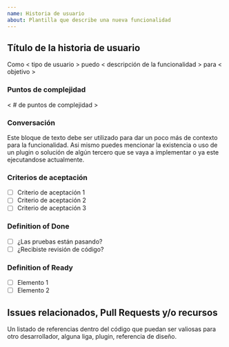 ```yaml
---
name: Historia de usuario
about: Plantilla que describe una nueva funcionalidad
---
```


## Título de la historia de usuario

Como < tipo de usuario > puedo < descripción de la funcionalidad > para < objetivo >

### Puntos de complejidad

< # de puntos de complejidad >

### Conversación

Este bloque de texto debe ser utilizado para dar un poco más de contexto para la funcionalidad. Asi mismo puedes
mencionar la existencia o uso de un plugin o solución de algún tercero que se vaya a implementar o ya este ejecutandose actualmente.

### Criterios de aceptación

- [ ] Criterio de aceptación 1
- [ ] Criterio de aceptación 2
- [ ] Criterio de aceptación 3

### Definition of Done

- [ ] ¿Las pruebas están pasando?
- [ ] ¿Recibiste revisión de código?

### Definition of Ready

- [ ] Elemento 1
- [ ] Elemento 2

## Issues relacionados, Pull Requests y/o recursos

Un listado de referencias dentro del código que puedan ser valiosas para otro desarrollador, alguna liga, plugin, referencia de diseño. 